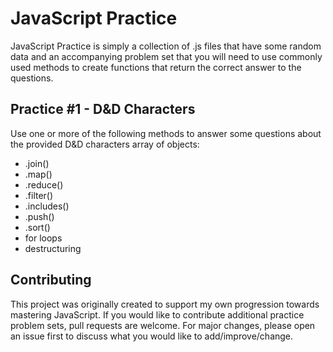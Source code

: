 # JavaScript Practice

JavaScript Practice is simply a collection of .js files that have some random data and an accompanying problem set that you will need to use commonly used methods to create functions that return the correct answer to the questions.

## Practice #1 - D&D Characters

Use one or more of the following methods to answer some questions about the provided D&D characters array of objects:

- .join()
- .map()
- .reduce()
- .filter()
- .includes()
- .push()
- .sort()
- for loops
- destructuring

## Contributing

This project was originally created to support my own progression towards mastering JavaScript. If you would like to contribute additional practice problem sets, pull requests are welcome. For major changes, please open an issue first to discuss what you would like to add/improve/change.
